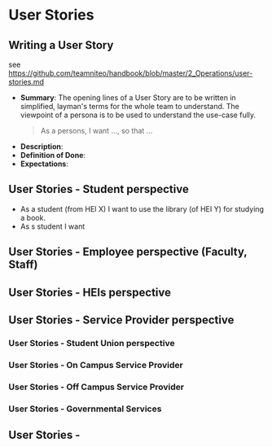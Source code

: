 # User Stories

## Writing a User Story

see <https://github.com/teamniteo/handbook/blob/master/2_Operations/user-stories.md>

* **Summary**: The opening lines of a User Story are to be written in simplified, layman's terms for the whole team to understand. The viewpoint of a persona is to be used to understand the use-case fully.
  > As a persons, I want ..., so that ...
* **Description**:
* **Definition of Done**:
* **Expectations**:

## User Stories - Student perspective

* As a student (from HEI X) I want to use the library (of HEI Y) for studying a book.
* As s student I want

## User Stories - Employee perspective (Faculty, Staff)

## User Stories - HEIs perspective

## User Stories - Service Provider perspective

### User Stories - Student Union perspective

### User Stories - On Campus Service Provider

### User Stories - Off Campus Service Provider

### User Stories - Governmental Services

## User Stories -
